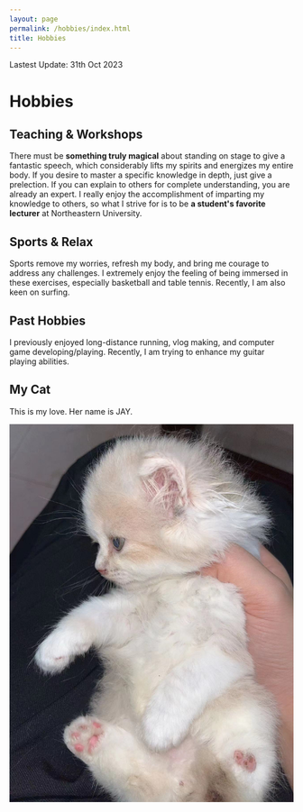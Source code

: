 ```yaml
---
layout: page
permalink: /hobbies/index.html
title: Hobbies
---
```

Lastest Update: 31th Oct 2023&nbsp;
# Hobbies

## Teaching & Workshops
<!-- <div class="third">
<img src="/images/prelection1.JPG">
<img src="/images/speech1.JPG">
<img src="/images/speech3.JPG">
</div> -->
There must be **something truly magical** about standing on stage to give a fantastic speech, which considerably lifts my spirits and energizes my entire body. If you desire to master a specific knowledge in depth, just give a prelection. If you can explain to others for complete understanding, you are already an expert. I really enjoy the accomplishment of imparting my knowledge to others, so what I strive for is to be **a student's favorite lecturer** at Northeastern University.

<!-- [a fantastic speech]:https://youtu.be/Dzx84KpGNoE
[best universities in my hometown]:https://www.fzu.edu.cn/ -->



## Sports & Relax
<!-- <div class="third">
<img src="/images/swimming2.JPG">
<img src="/images/swimming.JPG">
<img src="/images/surfing1.JPG">
</div> -->
Sports remove my worries, refresh my body, and bring me courage to address any challenges. I extremely enjoy the feeling of being immersed in these exercises, especially basketball and table tennis. Recently, I am also keen on surfing.

## Past Hobbies

I previously enjoyed long-distance running, vlog making, and computer game developing/playing. Recently, I am trying to enhance my guitar playing abilities.

## My Cat

This is my love. Her name is JAY.

<div>
<img src="/images/cat.JPG">
</div>
<br>

<!-- ## Chat with me

**Jan 2023:** I have set up the [online-coffee-time](https://calendly.com/lancecai/meet-with-lance) (Inspired by **[Shangzhe Wu](https://elliottwu.com/)**). Welcome to chat with me!

<!-- Calendly inline widget begin -->

<!-- <div class="calendly-inline-widget" data-url="https://calendly.com/lancecai/meet-with-lance" style="min-width:320px;height:630px;"></div>
<script type="text/javascript" src="https://assets.calendly.com/assets/external/widget.js" async></script> -->
<!-- Calendly inline widget end -->

